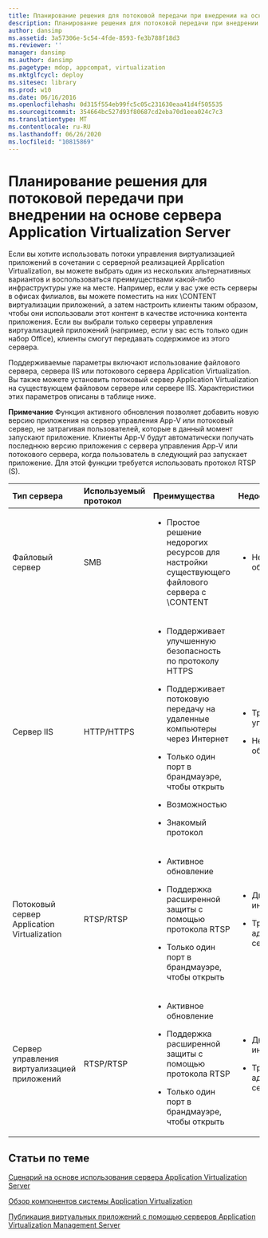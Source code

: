 ```yaml
---
title: Планирование решения для потоковой передачи при внедрении на основе сервера Application Virtualization Server
description: Планирование решения для потоковой передачи при внедрении на основе сервера Application Virtualization Server
author: dansimp
ms.assetid: 3a57306e-5c54-4fde-8593-fe3b788f18d3
ms.reviewer: ''
manager: dansimp
ms.author: dansimp
ms.pagetype: mdop, appcompat, virtualization
ms.mktglfcycl: deploy
ms.sitesec: library
ms.prod: w10
ms.date: 06/16/2016
ms.openlocfilehash: 0d315f554eb99fc5c05c231630eaa41d4f505535
ms.sourcegitcommit: 354664bc527d93f80687cd2eba70d1eea024c7c3
ms.translationtype: MT
ms.contentlocale: ru-RU
ms.lasthandoff: 06/26/2020
ms.locfileid: "10815869"
---
```

# Планирование решения для потоковой передачи при внедрении на основе сервера Application Virtualization Server


Если вы хотите использовать потоки управления виртуализацией приложений в сочетании с серверной реализацией Application Virtualization, вы можете выбрать один из нескольких альтернативных вариантов и воспользоваться преимуществами какой-либо инфраструктуры уже на месте. Например, если у вас уже есть серверы в офисах филиалов, вы можете поместить на них \\CONTENT виртуализации приложений, а затем настроить клиенты таким образом, чтобы они использовали этот контент в качестве источника контента приложения. Если вы выбрали только серверы управления виртуализацией приложений (например, если у вас есть только один набор Office), клиенты смогут передавать содержимое из этого сервера.

Поддерживаемые параметры включают использование файлового сервера, сервера IIS или потокового сервера Application Virtualization. Вы также можете установить потоковый сервер Application Virtualization на существующем файловом сервере или сервере IIS. Характеристики этих параметров описаны в таблице ниже.

**Примечание**  Функция активного обновления позволяет добавить новую версию приложения на сервер управления App-V или потоковый сервер, не затрагивая пользователей, которые в данный момент запускают приложение. Клиенты App-V будут автоматически получать последнюю версию приложения с сервера управления App-V или потокового сервера, когда пользователь в следующий раз запускает приложение. Для этой функции требуется использовать протокол RTSP (S).

 

<table>
<colgroup>
<col width="20%" />
<col width="20%" />
<col width="20%" />
<col width="20%" />
<col width="20%" />
</colgroup>
<thead>
<tr class="header">
<th align="left">Тип сервера</th>
<th align="left">Используемый протокол</th>
<th align="left">Преимущества</th>
<th align="left">Недостатки</th>
<th align="left">Ссылки</th>
</tr>
</thead>
<tbody>
<tr class="odd">
<td align="left"><p>Файловый сервер</p></td>
<td align="left"><p>SMB</p></td>
<td align="left"><ul>
<li><p>Простое решение недорогих ресурсов для настройки существующего файлового сервера с \CONTENT</p></li>
</ul></td>
<td align="left"><ul>
<li><p>Нет активного обновления</p></li>
</ul></td>
<td align="left"><p><a href="how-to-configure-the-file-server.md" data-raw-source="[How to Configure the File Server](how-to-configure-the-file-server.md)">Настройка файлового сервера</a></p></td>
</tr>
<tr class="even">
<td align="left"><p>Сервер IIS</p></td>
<td align="left"><p>HTTP/HTTPS</p></td>
<td align="left"><ul>
<li><p>Поддерживает улучшенную безопасность по протоколу HTTPS</p></li>
<li><p>Поддерживает потоковую передачу на удаленные компьютеры через Интернет</p></li>
<li><p>Только один порт в брандмауэре, чтобы открыть</p></li>
<li><p>Возможностью</p></li>
<li><p>Знакомый протокол</p></li>
</ul></td>
<td align="left"><ul>
<li><p>Требуется управление IIS</p></li>
<li><p>Нет активного обновления</p></li>
</ul></td>
<td align="left"><p><a href="how-to-configure-the-server-for-iis.md" data-raw-source="[How to Configure the Server for IIS](how-to-configure-the-server-for-iis.md)">Настройка сервера для служб IIS</a></p></td>
</tr>
<tr class="odd">
<td align="left"><p>Потоковый сервер Application Virtualization</p></td>
<td align="left"><p>RTSP/RTSP</p></td>
<td align="left"><ul>
<li><p>Активное обновление</p></li>
<li><p>Поддержка расширенной защиты с помощью протокола RTSP</p></li>
<li><p>Только один порт в брандмауэре, чтобы открыть</p></li>
</ul></td>
<td align="left"><ul>
<li><p>Двойная инфраструктура</p></li>
<li><p>Требование для администрирования сервера</p></li>
</ul></td>
<td align="left"><p><a href="how-to-configure-the-application-virtualization-streaming-servers.md" data-raw-source="[How to Configure the Application Virtualization Streaming Servers](how-to-configure-the-application-virtualization-streaming-servers.md)">Настройка серверов Application Virtualization Streaming Server</a></p></td>
</tr>
<tr class="even">
<td align="left"><p>Сервер управления виртуализацией приложений</p></td>
<td align="left"><p>RTSP/RTSP</p></td>
<td align="left"><ul>
<li><p>Активное обновление</p></li>
<li><p>Поддержка расширенной защиты с помощью протокола RTSP</p></li>
<li><p>Только один порт в брандмауэре, чтобы открыть</p></li>
</ul></td>
<td align="left"><ul>
<li><p>Двойная инфраструктура</p></li>
<li><p>Требование для администрирования сервера</p></li>
</ul></td>
<td align="left"><p><a href="how-to-configure-the-application-virtualization-management-servers.md" data-raw-source="[How to Configure the Application Virtualization Management Servers](how-to-configure-the-application-virtualization-management-servers.md)">Настройка серверов Application Virtualization Management Server</a></p></td>
</tr>
</tbody>
</table>

 

## Статьи по теме


[Сценарий на основе использования сервера Application Virtualization Server](application-virtualization-server-based-scenario.md)

[Обзор компонентов системы Application Virtualization](overview-of-the-application-virtualization-system-components.md)

[Публикация виртуальных приложений с помощью серверов Application Virtualization Management Server](publishing-virtual-applications-using-application-virtualization-management-servers.md)

 

 






